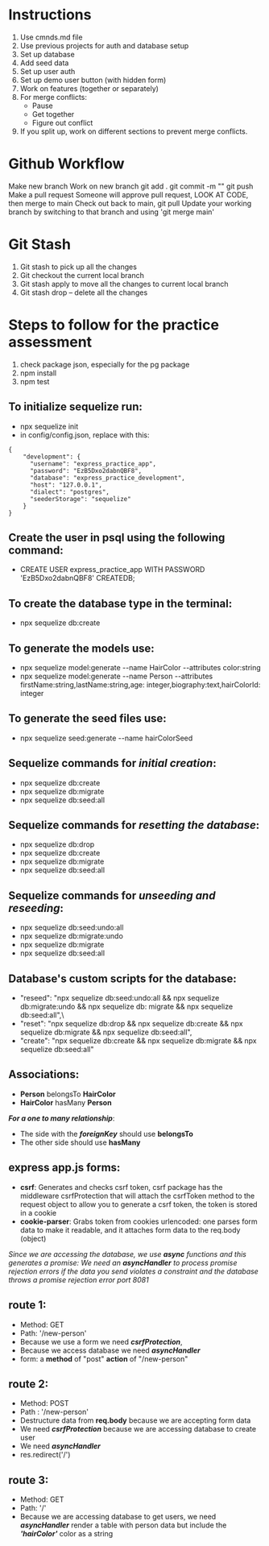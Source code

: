 # Instructions
1. Use cmnds.md file
2. Use previous projects for auth and database setup
3. Set up database
4. Add seed data
5. Set up user auth
6. Set up demo user button (with hidden form)
7. Work on features (together or separately)
8. For merge conflicts:
    - Pause
    - Get together
    - Figure out conflict
9. If you split up, work on different sections to prevent merge conflicts.

# Github Workflow
Make new branch
Work on new branch
git add .
git commit -m ""
git push
Make a pull request
Someone will approve pull request, LOOK AT CODE, then merge to main
Check out back to main, git pull
Update your working branch by switching to that branch and using 'git merge main'

# Git Stash
1.	Git stash to pick up all the changes
2.	Git checkout the current local branch
3.	Git stash apply to move all the changes to current local branch
4.	Git stash drop – delete all the changes

# Steps to follow for the practice assessment

1. check package json, especially for the pg package
2. npm install
3. npm test

## To initialize sequelize run:

- npx sequelize init
- in config/config.json, replace with this:

```
{
    "development": {
      "username": "express_practice_app",
      "password": "EzB5Dxo2dabnQBF8",
      "database": "express_practice_development",
      "host": "127.0.0.1",
      "dialect": "postgres",
      "seederStorage": "sequelize"
    } 
}
```

## Create the user in psql using the following command:

- CREATE USER express_practice_app WITH PASSWORD 'EzB5Dxo2dabnQBF8' CREATEDB;

## To create the database type in the terminal:

- npx sequelize db:create

## To generate the models use:

- npx sequelize model:generate --name HairColor --attributes color:string
- npx sequelize model:generate --name Person --attributes firstName:string,lastName:string,age:
  integer,biography:text,hairColorId: integer

## To generate the seed files use:

- npx sequelize seed:generate --name hairColorSeed

## Sequelize commands for *initial creation*:

- npx sequelize db:create
- npx sequelize db:migrate
- npx sequelize db:seed:all

## Sequelize commands for *resetting the database*:

- npx sequelize db:drop
- npx sequelize db:create
- npx sequelize db:migrate
- npx sequelize db:seed:all

## Sequelize commands for *unseeding and reseeding*:

- npx sequelize db:seed:undo:all
- npx sequelize db:migrate:undo
- npx sequelize db:migrate
- npx sequelize db:seed:all

## Database's custom scripts for the database:

- "reseed": "npx sequelize db:seed:undo:all && npx sequelize db:migrate:undo && npx sequelize db:
  migrate && npx sequelize db:seed:all",\
- "reset": "npx sequelize db:drop && npx sequelize db:create && npx sequelize db:migrate && npx
  sequelize db:seed:all",
- "create": "npx sequelize db:create && npx sequelize db:migrate && npx sequelize db:seed:all"

## Associations:

- **Person** belongsTo **HairColor**
- **HairColor** hasMany **Person**

***For a one to many relationship***:
- The side with the ***foreignKey*** should use **belongsTo**
- The other side should use **hasMany**

## express app.js forms:

- **csrf**: Generates and checks csrf token, csrf package has the middleware csrfProtection that
  will attach the csrfToken method to the request object to allow you to generate a csrf token, the
  token is stored in a cookie
- **cookie-parser**: Grabs token from cookies urlencoded: one parses form data to make it readable,
  and it attaches form data to the req.body (object)

*Since we are accessing the database, we use ***async*** functions and this generates a promise:
We need an ***asyncHandler*** to process promise rejection errors if the data you send violates a
constraint and the database throws a promise rejection error port 8081*

## route 1:

- Method: GET
- Path: '/new-person'
- Because we use a form we need ***csrfProtection***,
- Because we access database we need ***asyncHandler***
- form: a **method** of "post" **action** of "/new-person"

## route 2:

- Method: POST
- Path : '/new-person'
- Destructure data from **req.body** because we are accepting form data
- We need ***csrfProtection*** because we are accessing database to create user
- We need ***asyncHandler***
- res.redirect('/')

## route 3:

- Method: GET
- Path: '/'
- Because we are accessing database to get users, we need ***asyncHandler*** render a table with
  person data but include the ***'hairColor'*** color as a string
